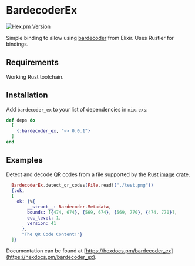 # BardecoderEx

[![Hex.pm Version](https://img.shields.io/hexpm/v/bardecoder_ex.svg?style=flat-square)](https://hex.pm/packages/bardecoder_ex)

Simple binding to allow using [bardecoder](https://crates.io/crates/bardecoder) from Elixir. Uses Rustler for bindings.

## Requirements
Working Rust toolchain.

## Installation

Add `bardecoder_ex` to your list of dependencies in `mix.exs`:

```elixir
def deps do
  [
    {:bardecoder_ex, "~> 0.0.1"}
  ]
end
```

## Examples

Detect and decode QR codes from a file supported by the Rust [image](https://crates.io/crates/image) crate.

```elixir
  BardecoderEx.detect_qr_codes(File.read!("./test.png"))
  {:ok,
  [
    ok: {%{
        __struct__: Bardecoder.Metadata,
        bounds: [{474, 674}, {569, 674}, {569, 770}, {474, 770}],
        ecc_level: 1,
        version: 41
      },
      "The QR Code Content!"}
  ]}

```

Documentation can be found at [https://hexdocs.pm/bardecoder_ex](https://hexdocs.pm/bardecoder_ex).